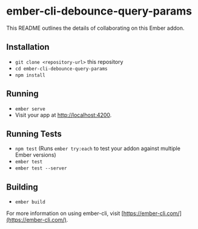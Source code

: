 # ember-cli-debounce-query-params

This README outlines the details of collaborating on this Ember addon.

## Installation

* `git clone <repository-url>` this repository
* `cd ember-cli-debounce-query-params`
* `npm install`

## Running

* `ember serve`
* Visit your app at [http://localhost:4200](http://localhost:4200).

## Running Tests

* `npm test` (Runs `ember try:each` to test your addon against multiple Ember versions)
* `ember test`
* `ember test --server`

## Building

* `ember build`

For more information on using ember-cli, visit [https://ember-cli.com/](https://ember-cli.com/).
